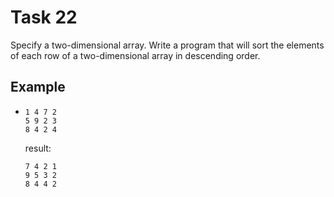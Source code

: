 # Task 22

Specify a two-dimensional array. Write a program that will sort the elements of
each row of a two-dimensional array in descending order.

## Example

- ```plain
  1 4 7 2
  5 9 2 3
  8 4 2 4
  ```

  result:

  ```plain
  7 4 2 1
  9 5 3 2
  8 4 4 2
  ```
